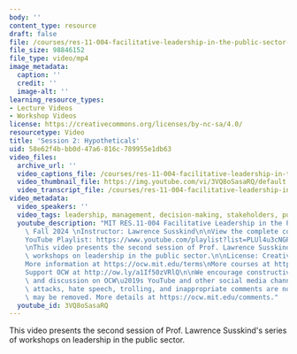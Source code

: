 ```yaml
---
body: ''
content_type: resource
draft: false
file: /courses/res-11-004-facilitative-leadership-in-the-public-sector-fall-2024/02_hypotheticals_v3-1080p_360p_16_9.mp4
file_size: 98846152
file_type: video/mp4
image_metadata:
  caption: ''
  credit: ''
  image-alt: ''
learning_resource_types:
- Lecture Videos
- Workshop Videos
license: https://creativecommons.org/licenses/by-nc-sa/4.0/
resourcetype: Video
title: 'Session 2: Hypotheticals'
uid: 58e62f4b-bb0d-47a6-816c-789955e1db63
video_files:
  archive_url: ''
  video_captions_file: /courses/res-11-004-facilitative-leadership-in-the-public-sector-fall-2024/1F7Yrfy35w99iYaMxayqq9geb4W0JI0k8_transcript.webvtt
  video_thumbnail_file: https://img.youtube.com/vi/3VQ8oSasaRQ/default.jpg
  video_transcript_file: /courses/res-11-004-facilitative-leadership-in-the-public-sector-fall-2024/1F7Yrfy35w99iYaMxayqq9geb4W0JI0k8_transcript.pdf
video_metadata:
  video_speakers: ''
  video_tags: leadership, management, decision-making, stakeholders, public sector
  youtube_description: "MIT RES.11-004 Facilitative Leadership in the Public Sector,\
    \ Fall 2024 \nInstructor: Lawrence Susskind\n\nView the complete course: https://ocw.mit.edu/courses/res-11-004-facilitative-leadership-in-the-public-sector-fall-2024\n\
    YouTube Playlist: https://www.youtube.com/playlist?list=PLUl4u3cNGP60O02XvPeXfmDpv3Dir9q0T\n\
    \nThis video presents the second session of Prof. Lawrence Susskind's series of\
    \ workshops on leadership in the public sector.\n\nLicense: Creative Commons BY-NC-SA\n\
    More information at https://ocw.mit.edu/terms\nMore courses at https://ocw.mit.edu\n\
    Support OCW at http://ow.ly/a1If50zVRlQ\n\nWe encourage constructive comments\
    \ and discussion on OCW\u2019s YouTube and other social media channels. Personal\
    \ attacks, hate speech, trolling, and inappropriate comments are not allowed and\
    \ may be removed. More details at https://ocw.mit.edu/comments."
  youtube_id: 3VQ8oSasaRQ
---
```

This video presents the second session of Prof. Lawrence Susskind's series of workshops on leadership in the public sector.